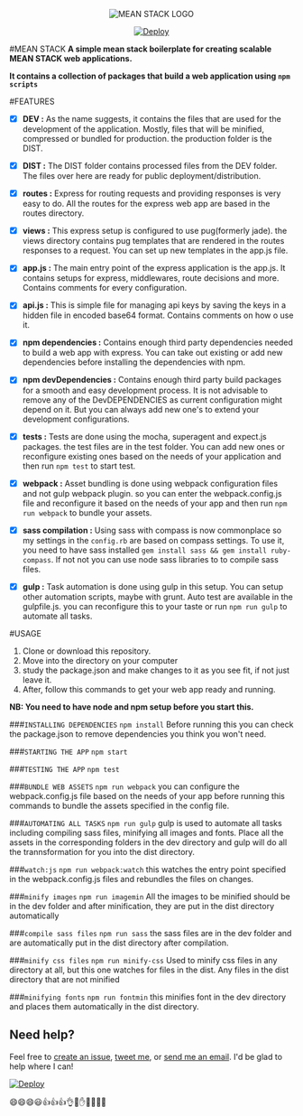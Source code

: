 <p align="center">
  <img src="http://meanjs.org/img/logo.png" title="MEAN STACK LOGO">
</p>

<p align="center">
    <a href="https://heroku.com/deploy">
        <img src="https://www.herokucdn.com/deploy/button.svg" alt="Deploy">
    </a>
</p>

#MEAN STACK
**A simple mean stack boilerplate for creating scalable MEAN STACK web applications.**

**It contains a collection of packages that build a web application using `npm scripts`**

#FEATURES
- [x] **DEV :** As the name suggests, it contains the files that are used for the development of the application. Mostly, files that will be minified, compressed or bundled for production. the production folder is the DIST.

- [x] **DIST :** The DIST folder contains processed files from the DEV folder. The files over here are ready for public deployment/distribution.

- [x] **routes :** Express for routing requests and providing responses is very easy to do. All the routes for the express web app are based in the routes directory.

- [x] **views :** This express setup is configured to use pug(formerly jade). the views directory contains pug templates that are rendered in the routes responses to a request. You can set up new templates in the app.js file.

- [x] **app.js :** The main entry point of the express application is the app.js. It contains setups for express, middlewares, route decisions and more. Contains comments for every configuration.

- [x] **api.js :** This is simple file for managing api keys by saving the keys in a hidden file in encoded base64 format. Contains comments on how o use it.

- [x] **npm dependencies :**  Contains enough third party dependencies needed to build a web app with express. You can take out existing or add new dependencies before installing the dependencies with npm.

- [x] **npm devDependencies :** Contains enough third party build packages for a smooth and easy development process. It is not advisable to remove any of the DevDEPENDENCIES as current configuration might depend on it. But you can always add new one's to extend your development configurations.

- [x] **tests :** Tests are done using the mocha, superagent and expect.js packages. the test files are in the test folder. You can add new ones or reconfigure existing ones based on the needs of your application and then run `npm test` to start test.

- [x] **webpack :** Asset bundling is done using webpack configuration files and not gulp webpack plugin. so you can enter the webpack.config.js file and reconfigure it based on the needs of your app and then run `npm run webpack` to bundle your assets.

- [x] **sass compilation :** Using sass with compass is now commonplace so my settings in the `config.rb` are based on compass settings. To use it, you need to have sass installed `gem install sass && gem install ruby-compass`. If not not you can use node sass libraries to to compile sass files.

- [x] **gulp :** Task automation is done using gulp in this setup.  You can setup other automation scripts, maybe with grunt. Auto test are available in the gulpfile.js. you can reconfigure this to your taste or run `npm run gulp` to automate all tasks.


#USAGE
1. Clone or download this repository.
2. Move into the directory on your computer
3. study the package.json and make changes to it as you see fit, if not just leave it.
4. After, follow this commands to get your web app ready and running.

**NB: You need to have node and npm setup before you start this.**

###`INSTALLING DEPENDENCIES`
    `npm install`
Before running this you can check the package.json to remove dependencies you think you won't need.

###`STARTING THE APP`
    `npm start`

###`TESTING THE APP`
    `npm test`

###`BUNDLE WEB ASSETS`
    `npm run webpack`
you can configure the webpack.config.js file based on the needs of your app before running this commands
to bundle the assets specified in the config file.

###`AUTOMATING ALL TASKS`
    `npm run gulp`
gulp is used to automate all tasks including compiling sass files, minifying all images and fonts. Place all the assets in the corresponding folders in the dev directory and gulp will do all the trannsformation for you into the dist directory.

###`watch:js`
    `npm run webpack:watch`
this watches the entry point specified in the webpack.config.js files and rebundles the files on changes.

###`minify images`
    `npm run imagemin`
All the images to be minified should be in the dev folder and after minification, they are put in the dist directory automatically

###`compile sass files`
    `npm run sass`
the sass files are in the dev folder and are automatically put in the dist directory after compilation.

###`minify css files`
    `npm run minify-css`
Used to minify css files in any directory at all, but this one watches for files in the dist. Any files in the dist directory that are not minified

###`minifying fonts`
    `npm run fontmin`
this minifies font in the dev directory and places them automatically in the dist directory.

## Need help?
Feel free to [create an issue](http://github.com/DannyMcwaves/MEAN-STACK/issues), [tweet me](http://twitter.com/DannyMcwaves), or [send me an email](mailto:dannymcwaves96@gmail.com). I'd be glad to help where I can!


<a href="https://heroku.com/deploy">
    <img src="https://www.herokucdn.com/deploy/button.svg" alt="Deploy">
</a>


:smile::smile::smile::smiley::+1::+1::+1::ok_hand::metal::hand::raised_hands::muscle::clap::wave:

